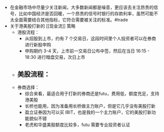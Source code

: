 - 在金融市场中尽量少关注新闻，大多数新闻都是噪音，更应该去关注昂贵的信号，比如中国经济是否回暖，一个昂贵的信号时银行的存款利率，虽然可能不太全面需要结合其他指标，它符合需要被关注的标准。#trade
- 关于港美股打新的 [[现金流]] 策略
	- 港股流程：
		- 从招股到上市，约有 7 个交易日，这段时间里个人投资者可以在券商进行新股申购
		- 申购期约 3-4 天，上市前一交易日公布中签，然后在当日 16:15 - 18:30 进行暗盘交易，次日上市
	- 美股流程：
		-
	- 券商选择：
		- 综合来看，最适合用于打新的券商还是futu，费用低，额度充足，支持港美股
		- 长桥也能用，因为准备用长桥做主力账户，但是它几乎没有美股打新
		- 盈立证券因为可以买 IBIT，也是我的一个主力账户，它的美股打新功能貌似不错
		- 老虎和华盛美股额度比较多，futu 需要专业投资者认证